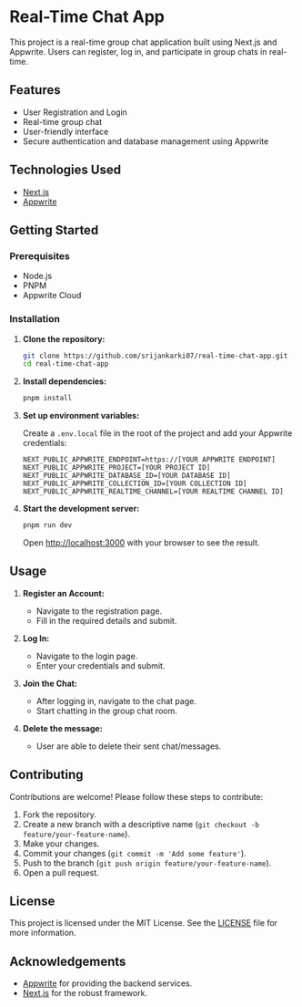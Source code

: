 # Real-Time Chat App

This project is a real-time group chat application built using Next.js and Appwrite. Users can register, log in, and participate in group chats in real-time.

## Features

- User Registration and Login
- Real-time group chat
- User-friendly interface
- Secure authentication and database management using Appwrite

## Technologies Used

- [Next.js](https://nextjs.org/)
- [Appwrite](https://appwrite.io/)



## Getting Started

### Prerequisites

- Node.js
- PNPM
-  Appwrite Cloud

### Installation

1. **Clone the repository:**
    ```bash
    git clone https://github.com/srijankarki07/real-time-chat-app.git
    cd real-time-chat-app
    ```

2. **Install dependencies:**
    ```bash
    pnpm install
    ```

3. **Set up environment variables:**

    Create a `.env.local` file in the root of the project and add your Appwrite credentials:
    ```env
    NEXT_PUBLIC_APPWRITE_ENDPOINT=https://[YOUR APPWRITE ENDPOINT]
    NEXT_PUBLIC_APPWRITE_PROJECT=[YOUR PROJECT ID]
    NEXT_PUBLIC_APPWRITE_DATABASE_ID=[YOUR DATABASE ID]
    NEXT_PUBLIC_APPWRITE_COLLECTION_ID=[YOUR COLLECTION ID]
    NEXT_PUBLIC_APPWRITE_REALTIME_CHANNEL=[YOUR REALTIME CHANNEL ID]
    ```

4. **Start the development server:**
    ```bash
    pnpm run dev
     ```

    Open [http://localhost:3000](http://localhost:3000) with your browser to see the result.

## Usage

1. **Register an Account:**
    - Navigate to the registration page.
    - Fill in the required details and submit.

2. **Log In:**
    - Navigate to the login page.
    - Enter your credentials and submit.

3. **Join the Chat:**
    - After logging in, navigate to the chat page.
    - Start chatting in the group chat room.
4. **Delete the message:**
    - User are able to delete their sent chat/messages.



## Contributing

Contributions are welcome! Please follow these steps to contribute:

1. Fork the repository.
2. Create a new branch with a descriptive name (`git checkout -b feature/your-feature-name`).
3. Make your changes.
4. Commit your changes (`git commit -m 'Add some feature'`).
5. Push to the branch (`git push origin feature/your-feature-name`).
6. Open a pull request.

## License

This project is licensed under the MIT License. See the [LICENSE](LICENSE) file for more information.

## Acknowledgements

- [Appwrite](https://appwrite.io/) for providing the backend services.
- [Next.js](https://nextjs.org/) for the robust framework.

